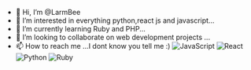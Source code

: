 - 👋 Hi, I’m @LarmBee
- 👀 I’m interested in everything python,react js and javascript...
- 🌱 I’m currently learning Ruby and PHP...
- 💞️ I’m looking to collaborate on web development projects ...
- 📫 How to reach me ...I dont know you tell me :)
![JavaScript](https://img.shields.io/badge/javascript-%23323330.svg?style=for-the-badge&logo=javascript&logoColor=%23F7DF1E)
![React](https://img.shields.io/badge/react-%2320232a.svg?style=for-the-badge&logo=react&logoColor=%2361DAFB)
![Python](https://img.shields.io/badge/python-3670A0?style=for-the-badge&logo=python&logoColor=ffdd54)
![Ruby](https://img.shields.io/badge/ruby-%23CC342D.svg?style=for-the-badge&logo=ruby&logoColor=white)
